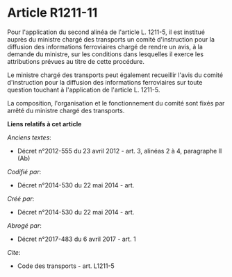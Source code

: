 # Article R1211-11

Pour l'application du second alinéa de l'article L. 1211-5, il est institué auprès du ministre chargé des transports un
comité d'instruction pour la diffusion des informations ferroviaires chargé de rendre un avis, à la demande du ministre, sur
les conditions dans lesquelles il exerce les attributions prévues au titre de cette procédure. 

Le ministre chargé des transports peut également recueillir l'avis du comité d'instruction pour la diffusion des informations
ferroviaires sur toute question touchant à l'application de l'article L. 1211-5. 

La composition, l'organisation et le fonctionnement du comité sont fixés par arrêté du ministre chargé des transports.

**Liens relatifs à cet article**

_Anciens textes_:

  - Décret n°2012-555 du 23 avril 2012 - art. 3, alinéas 2 à 4, paragraphe II (Ab)

_Codifié par_:

  - Décret n°2014-530 du 22 mai 2014 - art.

_Créé par_:

  - Décret n°2014-530 du 22 mai 2014 - art.

_Abrogé par_:

  - Décret n°2017-483 du 6 avril 2017 - art. 1

_Cite_:

  - Code des transports - art. L1211-5
